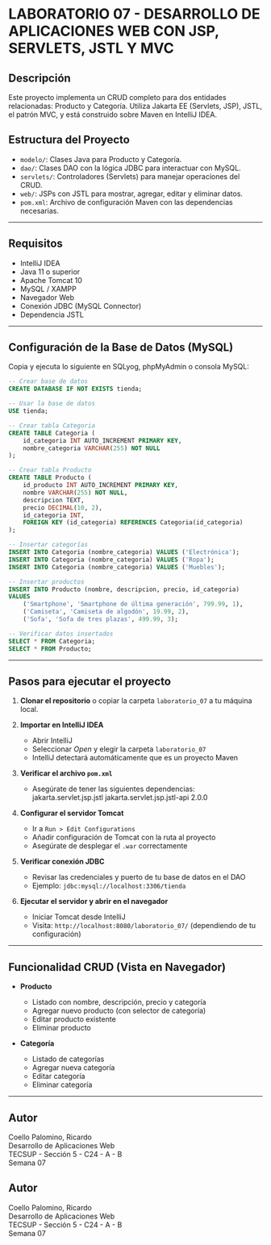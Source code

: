 # LABORATORIO 07 - DESARROLLO DE APLICACIONES WEB CON JSP, SERVLETS, JSTL Y MVC

## Descripción
Este proyecto implementa un CRUD completo para dos entidades relacionadas: Producto y Categoría. Utiliza Jakarta EE (Servlets, JSP), JSTL, el patrón MVC, y está construido sobre Maven en IntelliJ IDEA.

## Estructura del Proyecto
- `modelo/`: Clases Java para Producto y Categoría.
- `dao/`: Clases DAO con la lógica JDBC para interactuar con MySQL.
- `servlets/`: Controladores (Servlets) para manejar operaciones del CRUD.
- `web/`: JSPs con JSTL para mostrar, agregar, editar y eliminar datos.
- `pom.xml`: Archivo de configuración Maven con las dependencias necesarias.

---

## Requisitos
- IntelliJ IDEA
- Java 11 o superior
- Apache Tomcat 10
- MySQL / XAMPP
- Navegador Web
- Conexión JDBC (MySQL Connector)
- Dependencia JSTL

---

## Configuración de la Base de Datos (MySQL)

Copia y ejecuta lo siguiente en SQLyog, phpMyAdmin o consola MySQL:

```sql
-- Crear base de datos
CREATE DATABASE IF NOT EXISTS tienda;

-- Usar la base de datos
USE tienda;

-- Crear tabla Categoria
CREATE TABLE Categoria (
    id_categoria INT AUTO_INCREMENT PRIMARY KEY,
    nombre_categoria VARCHAR(255) NOT NULL
);

-- Crear tabla Producto
CREATE TABLE Producto (
    id_producto INT AUTO_INCREMENT PRIMARY KEY,
    nombre VARCHAR(255) NOT NULL,
    descripcion TEXT,
    precio DECIMAL(10, 2),
    id_categoria INT,
    FOREIGN KEY (id_categoria) REFERENCES Categoria(id_categoria)
);

-- Insertar categorías
INSERT INTO Categoria (nombre_categoria) VALUES ('Electrónica');
INSERT INTO Categoria (nombre_categoria) VALUES ('Ropa');
INSERT INTO Categoria (nombre_categoria) VALUES ('Muebles');

-- Insertar productos
INSERT INTO Producto (nombre, descripcion, precio, id_categoria) 
VALUES 
    ('Smartphone', 'Smartphone de última generación', 799.99, 1),
    ('Camiseta', 'Camiseta de algodón', 19.99, 2),
    ('Sofa', 'Sofa de tres plazas', 499.99, 3);

-- Verificar datos insertados
SELECT * FROM Categoria;
SELECT * FROM Producto;
```

---

## Pasos para ejecutar el proyecto

1. **Clonar el repositorio** o copiar la carpeta `laboratorio_07` a tu máquina local.

2. **Importar en IntelliJ IDEA**
   - Abrir IntelliJ
   - Seleccionar *Open* y elegir la carpeta `laboratorio_07`
   - IntelliJ detectará automáticamente que es un proyecto Maven

3. **Verificar el archivo `pom.xml`**
   - Asegúrate de tener las siguientes dependencias:
     <dependency>
         <groupId>jakarta.servlet.jsp.jstl</groupId>
         <artifactId>jakarta.servlet.jsp.jstl-api</artifactId>
         <version>2.0.0</version>
     </dependency>

4. **Configurar el servidor Tomcat**
   - Ir a `Run > Edit Configurations`
   - Añadir configuración de Tomcat con la ruta al proyecto
   - Asegúrate de desplegar el `.war` correctamente

5. **Verificar conexión JDBC**
   - Revisar las credenciales y puerto de tu base de datos en el DAO
   - Ejemplo: `jdbc:mysql://localhost:3306/tienda`

6. **Ejecutar el servidor y abrir en el navegador**
   - Iniciar Tomcat desde IntelliJ
   - Visita: `http://localhost:8080/laboratorio_07/` (dependiendo de tu configuración)

---

## Funcionalidad CRUD (Vista en Navegador)

- **Producto**
  - Listado con nombre, descripción, precio y categoría
  - Agregar nuevo producto (con selector de categoría)
  - Editar producto existente
  - Eliminar producto

- **Categoría**
  - Listado de categorías
  - Agregar nueva categoría
  - Editar categoría
  - Eliminar categoría

---

## Autor
Coello Palomino, Ricardo  
Desarrollo de Aplicaciones Web  
TECSUP - Sección 5 - C24 - A - B  
Semana 07
## Autor
Coello Palomino, Ricardo  
Desarrollo de Aplicaciones Web  
TECSUP - Sección 5 - C24 - A - B  
Semana 07
